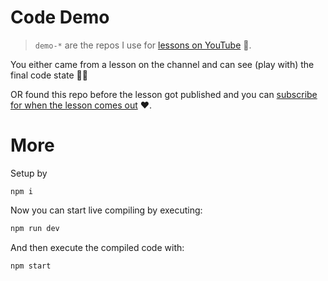 # Code Demo

> `demo-*` are the repos I use for [lessons on YouTube](https://youtube.com/basaratali) 🌹.

You either came from a lesson on the channel and can see (play with) the final code state 👏🏻 

OR found this repo before the lesson got published and you can [subscribe for when the lesson comes out](https://www.youtube.com/basaratali?sub_confirmation=1) ❤️.

# More
Setup by

```
npm i
```

Now you can start live compiling by executing:

```sh
npm run dev
```

And then execute the compiled code with:

```sh
npm start
```
